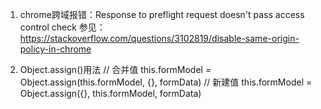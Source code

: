 1. chrome跨域报错：Response to preflight request doesn't pass access control check
参见：https://stackoverflow.com/questions/3102819/disable-same-origin-policy-in-chrome

2. Object.assign()用法
// 合并值
this.formModel = Object.assign(this.formModel, {}, formData)
// 新建值
this.formModel = Object.assign({}, this.formModel, formData)



